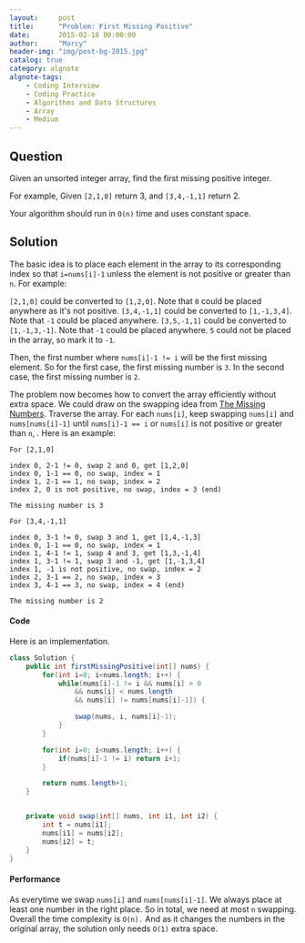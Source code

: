 ```yaml
---
layout:     post
title:      "Problem: First Missing Positive"
date:       2015-02-18 00:00:00
author:     "Marcy"
header-img: "img/post-bg-2015.jpg"
catalog: true
category: algnote
algnote-tags:
    - Coding Interview
    - Coding Practice
    - Algorithms and Data Structures
    - Array
    - Medium
---
```


## Question

Given an unsorted integer array, find the first missing positive integer.

For example,
Given `[2,1,0]` return 3,
and `[3,4,-1,1]` return 2.

Your algorithm should run in `O(n)` time and uses constant space.

## Solution

The basic idea is to place each element in the array to its corresponding index so that `i=nums[i]-1` unless the element is not positive or greater than `n`. For example:

`[2,1,0]` could be converted to `[1,2,0]`. Note that `0` could be placed anywhere as it's not positive.
`[3,4,-1,1]` could be converted to `[1,-1,3,4]`. Note that `-1` could be placed anywhere.
`[3,5,-1,1]` could be converted to `[1,-1,3,-1]`. Note that `-1` could be placed anywhere. `5` could not be placed in the array, so mark it to `-1`.

Then, the first number where `nums[i]-1 != i` will be the first missing element. So for the first case, the first missing number is `3`. In the second case, the first missing number is `2`.

The problem now becomes how to convert the array efficiently without extra space. We could draw on the swapping idea from [The Missing Numbers](/2015/02/17/missing-numbers). Traverse the array. For each `nums[i]`, keep swapping `nums[i]` and `nums[nums[i]-1]` until `nums[i]-1 == i` or `nums[i]` is not positive or greater than `n`, . Here is an example:

```
For [2,1,0]

index 0, 2-1 != 0, swap 2 and 0, get [1,2,0]
index 0, 1-1 == 0, no swap, index = 1
index 1, 2-1 == 1, no swap, index = 2
index 2, 0 is not positive, no swap, index = 3 (end)

The missing number is 3
```

```
For [3,4,-1,1]

index 0, 3-1 != 0, swap 3 and 1, get [1,4,-1,3]
index 0, 1-1 == 0, no swap, index = 1
index 1, 4-1 != 1, swap 4 and 3, get [1,3,-1,4]
index 1, 3-1 != 1, swap 3 and -1, get [1,-1,3,4]
index 1, -1 is not positive, no swap, index = 2
index 2, 3-1 == 2, no swap, index = 3
index 3, 4-1 == 3, no swap, index = 4 (end)

The missing number is 2
```

#### Code

Here is an implementation.

```java
class Solution {
    public int firstMissingPositive(int[] nums) {
        for(int i=0; i<nums.length; i++) {
            while(nums[i]-1 != i && nums[i] > 0
                && nums[i] < nums.length
                && nums[i] != nums[nums[i]-1]) {

                swap(nums, i, nums[i]-1);
            }
        }

        for(int i=0; i<nums.length; i++) {
            if(nums[i]-1 != i) return i+1;
        }

        return nums.length+1;
    }


    private void swap(int[] nums, int i1, int i2) {
        int t = nums[i1];
        nums[i1] = nums[i2];
        nums[i2] = t;
    }
}
```

#### Performance

As everytime we swap `nums[i]` and `nums[nums[i]-1]`. We always place at least one number in the right place. So in total, we need at most `n` swapping. Overall the time complexity is `O(n).` And as it changes the numbers in the original array, the solution only needs `O(1)` extra space.
